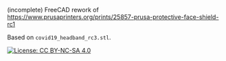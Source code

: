 
(incomplete) FreeCAD rework of
https://www.prusaprinters.org/prints/25857-prusa-protective-face-shield-rc1

Based on `covid19_headband_rc3.stl`.

[![License: CC BY-NC-SA 4.0](https://img.shields.io/badge/License-CC%20BY--NC--SA%204.0-lightgrey.svg)](https://creativecommons.org/licenses/by-nc-sa/4.0/)
